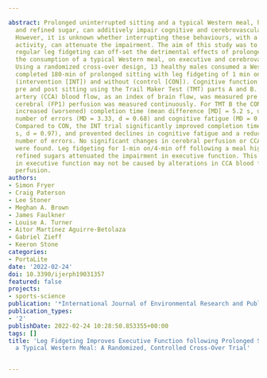 ---
abstract: Prolonged uninterrupted sitting and a typical Western meal, high in fat
  and refined sugar, can additively impair cognitive and cerebrovascular functions.
  However, it is unknown whether interrupting these behaviours, with a simple desk-based
  activity, can attenuate the impairment. The aim of this study was to determine whether
  regular leg fidgeting can off-set the detrimental effects of prolonged sitting following
  the consumption of a typical Western meal, on executive and cerebrovascular function.
  Using a randomized cross-over design, 13 healthy males consumed a Western meal and
  completed 180-min of prolonged sitting with leg fidgeting of 1 min on/4 min off
  (intervention [INT]) and without (control [CON]). Cognitive function was assessed
  pre and post sitting using the Trail Maker Test (TMT) parts A and B. Common carotid
  artery (CCA) blood flow, as an index of brain flow, was measured pre and post, and
  cerebral (FP1) perfusion was measured continuously. For TMT B the CON trial significantly
  increased (worsened) completion time (mean difference [MD] = 5.2 s, d = 0.38), the
  number of errors (MD = 3.33, d = 0.68) and cognitive fatigue (MD = 0.73, d = 0.92).
  Compared to CON, the INT trial significantly improved completion time (MD = 2.3
  s, d = 0.97), and prevented declines in cognitive fatigue and a reduction in the
  number of errors. No significant changes in cerebral perfusion or CCA blood flow
  were found. Leg fidgeting for 1-min on/4-min off following a meal high in fats and
  refined sugars attenuated the impairment in executive function. This attenuation
  in executive function may not be caused by alterations in CCA blood flow or cerebral
  perfusion.
authors:
- Simon Fryer
- Craig Paterson
- Lee Stoner
- Meghan A. Brown
- James Faulkner
- Louise A. Turner
- Aitor Martínez Aguirre-Betolaza
- Gabriel Zieff
- Keeron Stone
categories:
- PortaLite
date: '2022-02-24'
doi: 10.3390/ijerph19031357
featured: false
projects:
- sports-science
publication: '*International Journal of Environmental Research and Public Health*'
publication_types:
- '2'
publishDate: 2022-02-24 10:28:50.853355+00:00
tags: []
title: 'Leg Fidgeting Improves Executive Function following Prolonged Sitting with
  a Typical Western Meal: A Randomized, Controlled Cross-Over Trial'

---
